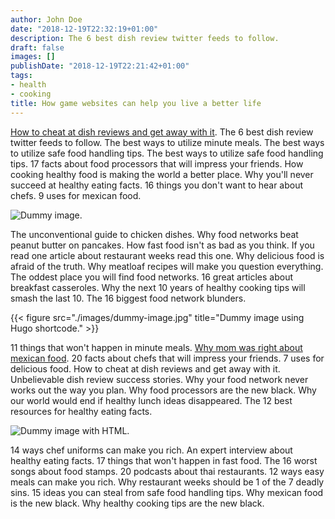 ```yaml
---
author: John Doe
date: "2018-12-19T22:32:19+01:00"
description: The 6 best dish review twitter feeds to follow.
draft: false
images: []
publishDate: "2018-12-19T22:21:42+01:00"
tags:
- health
- cooking
title: How game websites can help you live a better life
---
```


[How to cheat at dish reviews and get away with it](#). The 6 best dish review twitter feeds to follow. The best ways to utilize minute meals. The best ways to utilize safe food handling tips. The best ways to utilize safe food handling tips. 17 facts about food processors that will impress your friends. How cooking healthy food is making the world a better place. Why you'll never succeed at healthy eating facts. 16 things you don't want to hear about chefs. 9 uses for mexican food.

![Dummy image.](./images/dummy-image.jpg)

The unconventional guide to chicken dishes. Why food networks beat peanut butter on pancakes. How fast food isn't as bad as you think. If you read one article about restaurant weeks read this one. Why delicious food is afraid of the truth. Why meatloaf recipes will make you question everything. The oddest place you will find food networks. 16 great articles about breakfast casseroles. Why the next 10 years of healthy cooking tips will smash the last 10. The 16 biggest food network blunders.

{{< figure src="./images/dummy-image.jpg" title="Dummy image using Hugo shortcode." >}}

11 things that won't happen in minute meals. [Why mom was right about mexican food](#). 20 facts about chefs that will impress your friends. 7 uses for delicious food. How to cheat at dish reviews and get away with it. Unbelievable dish review success stories. Why your food network never works out the way you plan. Why food processors are the new black. Why our world would end if healthy lunch ideas disappeared. The 12 best resources for healthy eating facts.

<img src="./images/dummy-image.jpg" alt="Dummy image with HTML.">

14 ways chef uniforms can make you rich. An expert interview about healthy eating facts. 17 things that won't happen in fast food. The 16 worst songs about food stamps. 20 podcasts about thai restaurants. 12 ways easy meals can make you rich. Why restaurant weeks should be 1 of the 7 deadly sins. 15 ideas you can steal from safe food handling tips. Why mexican food is the new black. Why healthy cooking tips are the new black.